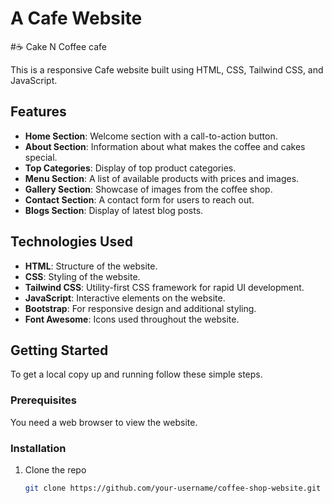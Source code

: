 # A Cafe Website
#☕ Cake N Coffee cafe
 
This is a responsive Cafe website built using HTML, CSS, Tailwind CSS, and JavaScript.

## Features

- **Home Section**: Welcome section with a call-to-action button.
- **About Section**: Information about what makes the coffee and cakes special.
- **Top Categories**: Display of top product categories.
- **Menu Section**: A list of available products with prices and images.
- **Gallery Section**: Showcase of images from the coffee shop.
- **Contact Section**: A contact form for users to reach out.
- **Blogs Section**: Display of latest blog posts.

## Technologies Used

- **HTML**: Structure of the website.
- **CSS**: Styling of the website.
- **Tailwind CSS**: Utility-first CSS framework for rapid UI development.
- **JavaScript**: Interactive elements on the website.
- **Bootstrap**: For responsive design and additional styling.
- **Font Awesome**: Icons used throughout the website.

## Getting Started

To get a local copy up and running follow these simple steps.

### Prerequisites

You need a web browser to view the website.

### Installation

1. Clone the repo

   ```sh
   git clone https://github.com/your-username/coffee-shop-website.git
